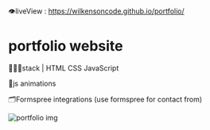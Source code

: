 

👁liveView : https://wilkensoncode.github.io/portfolio/

# portfolio website

👨🏾‍💻stack | HTML CSS JavaScript

👾js animations 

🗂Formspree integrations (use formspree for contact from) 

![portfolio img](https://github.com/wilkensoncode/portfolio/blob/main/Screen%20Shot%202022-06-08%20at%209.47.01%20PM.png)
